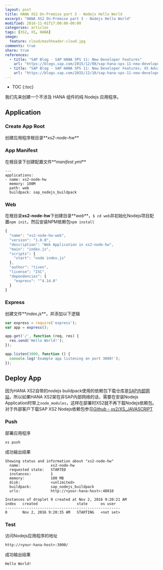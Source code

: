 ```yaml
---
layout: post
title: HANA XS2 On-Premise part 3 - Nodejs Hello World
excerpt: "HANA XS2 On-Premise part 3 - Nodejs Hello World"
modified: 2016-11-01T17:00:00-00:00
categories: articles
tags: [XS2, XS, HANA]
image:
  feature: cloud/mashheader-cloud.jpg
comments: true
share: true
references:
  - title: "SAP Blog - SAP HANA SPS 11: New Developer Features"
    url: "https://blogs.sap.com/2015/12/08/sap-hana-sps-11-new-developer-features/"
  - title: "SAP Blog - SAP HANA SPS 11: New Developer Features; XS Advanced"
    url: "https://blogs.sap.com/2015/12/10/sap-hana-sps-11-new-developer-features-tooling-getting-started/"
---
```


* TOC
{:toc}

我们先来创建一个不涉及 HANA 组件的纯 Nodejs 应用程序。

## Application

### Create App Root

创建应用程序根目录**_xs2-node-hw_**

### App Manifest

在根目录下创建配置文件**_manifest.yml_**

```
---
applications:
- name: xs2-node-hw
  memory: 100M
  path: web
  buildpack: sap_nodejs_buildpack
```
### Web

在根目录**xs2-node-hw**下创建目录**_web_**，`$ cd web`并初始化Nodejs项目配置`npm init`，然后安装NPM依赖包`npm install`

```javascript
{
  "name": "xs2-node-hw-web",
  "version": "1.0.0",
  "description": "Web Application in xs2-node-hw",
  "main": "index.js",
  "scripts": {
    "start": "node index.js"
  },
  "author": "tiven",
  "license": "ISC",
  "dependencies": {
    "express": "^4.14.0"
  }
}
```

### Express

创建文件**_index.js_**，并添加以下逻辑

```javascript
var express = require('express');
var app = express();

app.get('/', function (req, res) {
  res.send('Hello World!');
});

app.listen(3000, function () {
  console.log('Example app listening on port 3000!');
});
```

## Deploy App

因为HANA XS2自带的nodejs buildpack使用的依赖包下载仓库是[SAP内部网站][2]，所以如果HANA XS2架在非SAP内部网络的话，需要在安装Nodejs Application时带上`node_modules`，这样在部署时XS2就不再下载Nodejs依赖包。对于外部客户下载SAP XS2 Nodejs依赖包参见[Github - xs2/XS_JAVASCRIPT][1]

### Push

部署应用程序

`xs push`

成功输出结果

```
Showing status and information about "xs2-node-hw"
  name:              xs2-node-hw
  requested state:   STARTED
  instances:         1
  memory:            100 MB
  disk:              <unlimited>
  buildpack:         sap_nodejs_buildpack
  urls:              http://<your-hana-host>:40010

Instances of droplet 9 created at Nov 2, 2016 9:20:21 AM
index   created                  state      os user
-----------------------------------------------------
0       Nov 2, 2016 9:20:35 AM   STARTING   <not set>
```

### Test

访问Nodejs应用程序的地址

`http://<your-hana-host>:3000/`

成功输出结果

```
Hello World!
```



[1]:https://github.wdf.sap.corp/xs2/XS_JAVASCRIPT
[2]:http://nexus.wdf.sap.corp:8081/nexus/content/groups/build.milestones.npm/
